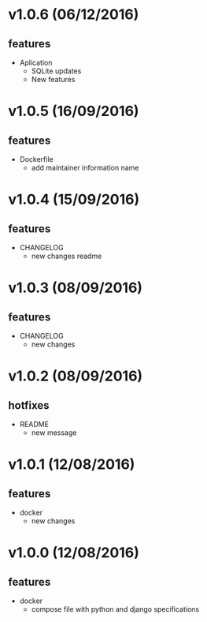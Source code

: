 v1.0.6 (06/12/2016)
===================
## features
- Aplication
    - SQLite updates
    - New features

v1.0.5 (16/09/2016)
===================
## features
- Dockerfile
   - add maintainer information name

v1.0.4 (15/09/2016)
===================
## features
- CHANGELOG
   - new changes readme

v1.0.3 (08/09/2016)
===================
## features
- CHANGELOG
   - new changes

v1.0.2 (08/09/2016)
===================
## hotfixes
- README
   - new message

v1.0.1 (12/08/2016)
===================
## features
- docker
   - new changes

v1.0.0 (12/08/2016)
===================
## features
- docker
    - compose file with python and django specifications
